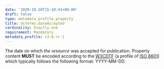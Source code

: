 ```yaml
---
date: '2020-10-28T15:10:43+00:00'
draft: false
type: metadata_profile_property
title: dcterms:dateAccepted
cardinality: Exactly one
requirement: Mandatory
metadata_profile: v3-0-rc-1
---
```

The date on which *the resource* was accepted for publication. Property content **MUST** be encoded according to the [W3CDTF](https://www.w3.org/TR/NOTE-datetime) (a profile of [ISO 8601](https://www.iso.org/standard/40874.html)) which typically follows the following format: YYYY-MM-DD.
